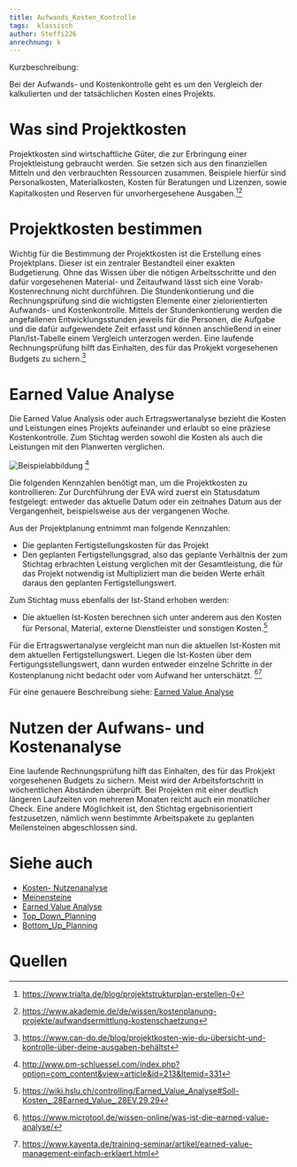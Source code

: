 ```yaml
---
title: Aufwands_Kosten_Kontrolle
tags:  klassisch
author: Steffi226
anrechnung: k 
---
```


Kurzbeschreibung:

Bei der Aufwands- und Kostenkontrolle geht es um den Vergleich der kalkulierten und der tatsächlichen Kosten eines Projekts.



# Was sind Projektkosten
Projektkosten sind wirtschaftliche Güter, die zur Erbringung einer Projektleistung gebraucht werden. Sie setzen sich aus den finanziellen Mitteln und den verbrauchten Ressourcen zusammen.
Beispiele hierfür sind Personalkosten, Materialkosten, Kosten für Beratungen und Lizenzen, sowie Kapitalkosten und Reserven für unvorhergesehene Ausgaben.[^1][^2]
 

# Projektkosten bestimmen
Wichtig für die Bestimmung der Projektkosten ist die Erstellung eines Projektplans. Dieser ist ein zentraler Bestandteil einer exakten Budgetierung. Ohne das Wissen über die nötigen Arbeitsschritte und den dafür vorgesehenen Material- und Zeitaufwand lässt sich eine Vorab-Kostenrechnung nicht durchführen.
Die Stundenkontierung und die Rechnungsprüfung sind die wichtigsten Elemente einer zielorientierten Aufwands- und Kostenkontrolle. 
Mittels der Stundenkontierung werden die angefallenen Entwicklungsstunden jeweils für die Personen, die Aufgabe und die dafür aufgewendete Zeit erfasst und können anschließend in einer Plan/Ist-Tabelle einem Vergleich unterzogen werden. 
Eine laufende Rechnungsprüfung hilft das Einhalten, des für das Prokjekt vorgesehenen Budgets zu sichern.[^3]



# Earned Value Analyse
Die Earned Value Analysis oder auch Ertragswertanalyse bezieht die Kosten und Leistungen eines Projekts aufeinander und erlaubt so eine präziese Kostenkontrolle.
Zum Stichtag werden sowohl die Kosten als auch die Leistungen mit den Planwerten verglichen.

![Beispielabbildung](Kosten_Aufwands_Kontrolle/test-file.jpg) [^4]



Die folgenden Kennzahlen benötigt man, um die Projektkosten zu kontrollieren:
Zur Durchführung der EVA wird zuerst ein Statusdatum festgelegt: entweder das aktuelle Datum oder ein zeitnahes Datum aus der Vergangenheit, beispielsweise aus der vergangenen Woche.

Aus der Projektplanung entnimmt man folgende Kennzahlen:

* Die geplanten Fertigstellungskosten für das Projekt
* Den geplanten Fertigstellungsgrad, also das geplante Verhältnis der zum Stichtag erbrachten Leistung verglichen mit der Gesamtleistung, die für das Projekt notwendig ist
Multipliziert man die beiden Werte erhält daraus den geplanten Fertigstellungswert.

Zum Stichtag muss ebenfalls der Ist-Stand erhoben werden:

* Die aktuellen Ist-Kosten berechnen sich unter anderem aus den Kosten für Personal, Material, externe Dienstleister und sonstigen Kosten.[^5]

Für die Ertragswertanalyse vergleicht man nun die aktuellen Ist-Kosten mit dem aktuellen Fertigstellungswert. 
Liegen die Ist-Kosten über dem Fertigungsstellungswert, dann wurden entweder einzelne Schritte in der Kostenplanung nicht bedacht oder vom Aufwand her unterschätzt. [^6][^7]

Für eine genauere Beschreibung siehe: [Earned Value Analyse](Earned_Value_Analyse.md)

# Nutzen der Aufwans- und Kostenanalyse 
Eine laufende Rechnungsprüfung hilft das Einhalten, des für das Prokjekt vorgesehenen Budgets zu sichern.
Meist wird der Arbeitsfortschritt in wöchentlichen Abständen überprüft. Bei Projekten mit einer deutlich längeren Laufzeiten von mehreren Monaten reicht auch ein monatlicher Check.
Eine andere Möglichkeit ist, den Stichtag ergebnisorientiert festzusetzen, nämlich wenn bestimmte Arbeitspakete zu geplanten Meilensteinen abgeschlossen sind. 



# Siehe auch

* [Kosten- Nutzenanalyse](Kosten_Nutzen_Analyse.md)
* [Meinensteine](Meinelnsteine.md)
* [Earned Value Analyse](Earned_Value_Analyse.md)
* [Top_Down_Planning](Top_Down_Planning.md)
* [Bottom_Up_Planning](Bottom_Up_Planning.md)


# Quellen

[^1]: https://www.trialta.de/blog/projektstrukturplan-erstellen-0
[^2]: https://www.akademie.de/de/wissen/kostenplanung-projekte/aufwandsermittlung-kostenschaetzung
[^3]: https://www.can-do.de/blog/projektkosten-wie-du-übersicht-und-kontrolle-über-deine-ausgaben-behältst
[^4]: http://www.pm-schluessel.com/index.php?option=com_content&view=article&id=213&Itemid=331 
[^5]: https://wiki.hslu.ch/controlling/Earned_Value_Analyse#Soll-Kosten_.28Earned_Value_.28EV.29.29
[^6]: https://www.microtool.de/wissen-online/was-ist-die-earned-value-analyse/
[^7]: https://www.kayenta.de/training-seminar/artikel/earned-value-management-einfach-erklaert.html 








